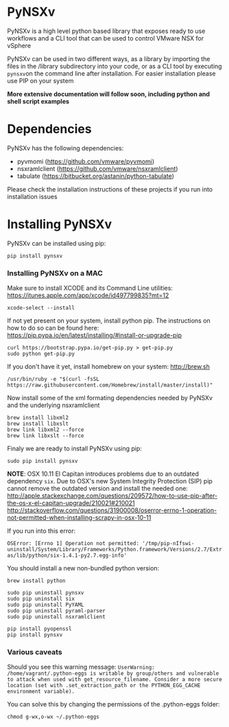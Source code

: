 # PyNSXv
PyNSXv is a high level python based library that exposes ready to use workflows and a CLI tool that can be used to control VMware NSX for vSphere

PyNSXv can be used in two different ways, as a library by importing the files in the /library subdirectory into your code, or as a CLI tool by executing `pynsxv`on the command line after installation. For easier installation please use PIP on your system

**More extensive documentation will follow soon, including python and shell script examples**

# Dependencies
PyNSXv has the following dependencies:
- pyvmomi (https://github.com/vmware/pyvmomi)
- nsxramlclient (https://github.com/vmware/nsxramlclient)
- tabulate (https://bitbucket.org/astanin/python-tabulate) 

Please check the installation instructions of these projects if you run into installation issues

# Installing PyNSXv

PyNSXv can be installed using pip:
```shell
pip install pynsxv
```

### Installing PyNSXv on a MAC

Make sure to install XCODE and its Command Line utilities:
https://itunes.apple.com/app/xcode/id497799835?mt=12 

```shell
xcode-select --install
```
If not yet present on your system, install python pip. The instructions on how to do so can be found here: https://pip.pypa.io/en/latest/installing/#install-or-upgrade-pip 
```shell
curl https://bootstrap.pypa.io/get-pip.py > get-pip.py
sudo python get-pip.py
```
If you don't have it yet, install homebrew on your system: http://brew.sh 
```shell
/usr/bin/ruby -e "$(curl -fsSL https://raw.githubusercontent.com/Homebrew/install/master/install)"
```
Now install some of the xml formating dependencies needed by PyNSXv and the underlying nsxramlclient
```shell
brew install libxml2
brew install libxslt
brew link libxml2 --force
brew link libxslt --force
```

Finaly we are ready to install PyNSXv using pip:
```shell
sudo pip install pynsxv
```

**NOTE**: OSX 10.11 El Capitan introduces problems due to an outdated dependency `six`. Due to OSX's new System Integrity Protection (SIP) pip cannot remove the outdated version and install the needed one:
http://apple.stackexchange.com/questions/209572/how-to-use-pip-after-the-os-x-el-capitan-upgrade/210021#210021
http://stackoverflow.com/questions/31900008/oserror-errno-1-operation-not-permitted-when-installing-scrapy-in-osx-10-11

If you run into this error:

`OSError: [Errno 1] Operation not permitted: '/tmp/pip-nIfswi-uninstall/System/Library/Frameworks/Python.framework/Versions/2.7/Extras/lib/python/six-1.4.1-py2.7.egg-info'` 

You should install a new non-bundled python version:
```shell
brew install python

sudo pip uninstall pynsxv
sudo pip uninstall six
sudo pip uninstall PyYAML
sudo pip uninstall pyraml-parser
sudo pip uninstall nsxramlclient

pip install pyopenssl
pip install pynsxv
```

### Various caveats

Should you see this warning message:
`UserWarning: /home/vagrant/.python-eggs is writable by group/others and vulnerable to attack when used with get_resource_filename. Consider a more secure location (set with .set_extraction_path or the PYTHON_EGG_CACHE environment variable).`

You can solve this by changing the permissions of the .python-eggs folder:
```shell
chmod g-wx,o-wx ~/.python-eggs
```
